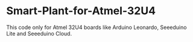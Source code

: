 # Smart-Plant-for-Atmel-32U4
This code only for Atmel 32U4 boards like Arduino Leonardo, Seeeduino Lite and Seeeduino Cloud.
